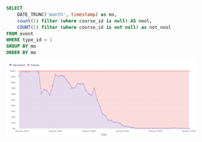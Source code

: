 ```sql
SELECT 
    DATE_TRUNC('month', timestamp) as mo,
    count(1) filter (where course_id is null) AS nool,
    COUNT(1) filter (where course_id is not null) as not_nool  
FROM event
WHERE type_id = 1
GROUP BY mo
ORDER BY mo
```

![Percentage events with courses](./events_with_course.png)